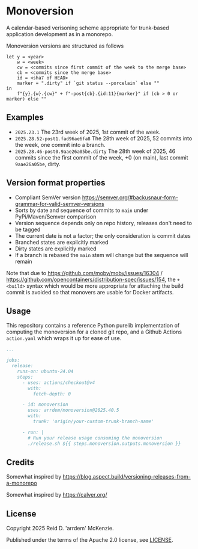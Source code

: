 # Monoversion

A calendar-based verisoning scheme appropriate for trunk-based application development as in a monorepo.

Monoversion versions are structured as follows

```
let y = <year>
    w = <week>
    cw = <commits since first commit of the week to the merge base>
    cb = <commits since the merge base>
    id = <sha7 of HEAD>
    marker = ".dirty" if `git status --porcelain` else ""
in
    f"{y}.{w}.{cw}" + f"-post{cb}.{id:11}{marker}" if (cb > 0 or marker) else ""
```

## Examples

- `2025.23.1` The 23rd week of 2025, 1st commit of the week.
- `2025.28.52-post1.fad96ae6fa8` The 28th week of 2025, 52 commits into the week, one commit into a branch.
- `2025.28.46-post0.9aae26a05be.dirty` The 28th week of 2025, 46 commits since the first commit of the week, +0 (on main), last commit `9aae26a05be`, dirty.

## Version format properties

- Compliant SemVer version https://semver.org/#backusnaur-form-grammar-for-valid-semver-versions
- Sorts by date and sequence of commits to `main` under PyPi/Maven/Semver comparison
- Version sequence depends only on repo history, releases don't need to be tagged
- The current date is not a factor; the only consideration is commit dates
- Branched states are explicitly marked
- Dirty states are explicitly marked
- If a branch is rebased the `main` stem will change but the sequence will remain

Note that due to https://github.com/moby/moby/issues/16304 /
https://github.com/opencontainers/distribution-spec/issues/154, the `+<build>`
syntax which would be more appropriate for attaching the build commit is avoided
so that monovers are usable for Docker artifacts.

## Usage

This repository contains a reference Python purelib implementation of computing
the monoversion for a cloned git repo, and a Github Actions `action.yaml` which
wraps it up for ease of use.

```yaml
...

jobs:
  release:
    runs-on: ubuntu-24.04
    steps:
      - uses: actions/checkout@v4
        with:
          fetch-depth: 0

      - id: monoversion
        uses: arrdem/monoversion@2025.40.5
        with:
          trunk: 'origin/your-custom-trunk-branch-name'

      - run: |
        # Run your release usage consuming the monoversion
        ./release.sh ${{ steps.monoversion.outputs.monoversion }}
```

## Credits

Somewhat inspired by https://blog.aspect.build/versioning-releases-from-a-monorepo

Somewhat inspired by https://calver.org/


## License

Copyright 2025 Reid D. 'arrdem' McKenzie.

Published under the terms of the Apache 2.0 license, see [LICENSE](LICENSE.md).
